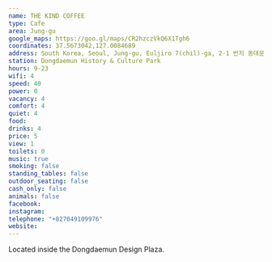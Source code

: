 ```yaml
---
name: THE KIND COFFEE
type: Cafe
area: Jung-gu
google_maps: https://goo.gl/maps/CR2hzczVkQ6X1Tgh6
coordinates: 37.5673042,127.0084689
address: South Korea, Seoul, Jung-gu, Euljiro 7(chil)-ga, 2-1 번지 동대문디자인프라자 광장편의시설 지하 2층 12호
station: Dongdaemun History & Culture Park
hours: 9-23
wifi: 4
speed: 40
power: 0
vacancy: 4
comfort: 4
quiet: 4
food: 
drinks: 4
price: 5
view: 1
toilets: 0
music: true
smoking: false
standing_tables: false
outdoor_seating: false
cash_only: false
animals: false
facebook: 
instagram: 
telephone: "+827049109976"
website: 
---
```


Located inside the Dongdaemun Design Plaza.